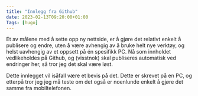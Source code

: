 ```yaml
---
title: "Innlegg fra Github"
date: 2023-02-13T09:20:00+01:00
Tags: [hugo]
---
```

Et av målene med å sette opp ny nettside, er å gjøre det relativt enkelt å publisere og endre, uten å være avhengig av å bruke helt nye verktøy,
og helst uavhengig av et oppsett på én spesifikk PC. Nå som innholdet vedlikeholdes på Github, og (visstnok) skal publiseres automatisk ved endringer
her, så tror jeg det skal være løst.

Dette innlegget vil isåfall være et bevis på det. Dette er skrevet på en PC, og etterpå tror jeg jeg må teste om det også er noenlunde enkelt å gjøre
det samme fra mobiltelefonen.
